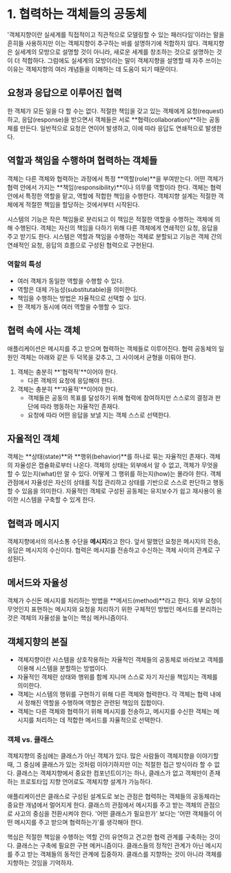 # 1. 협력하는 객체들의 공동체

'객체지향이란 실세계를 직접적이고 직관적으로 모델링할 수 있는 패러다임'이라는 말을 흔히들 사용하지만 이는 객체지향이 추구하는 바를 설명하기에 적합하지 않다. 객체지향은 실세계의 모방으로 설명할 것이 아니라, 새로운 세계를 창조하는 것으로 설명하는 것이 더 적합하다. 그럼에도 실세계의 모방이라는 말이 객체지향을 설명할 때 자주 쓰이는 이유는 객체지향의 여러 개념들을 이해하는 데 도움이 되기 때문이다.



## 요청과 응답으로 이루어진 협력

한 객체가 모든 일을 다 할 수는 없다. 적절한 책임을 갖고 있는 객체에게 요청(request)하고, 응답(response)을 받으면서 객체들은 서로 **협력(collaboration)**하는 공동체를 만든다. 일반적으로 요청은 연이어 발생하고, 이에 따라 응답도 연쇄적으로 발생한다. 



## 역할과 책임을 수행하며 협력하는 객체들

객체는 다른 객체와 협력하는 과정에서 특정 **역할(role)**을 부여받는다. 어떤 객체가 협력 안에서 가지는 **책임(responsibility)**이나 의무를 역할이라 한다. 객체는 협력 안에서 특정한 역할을 맡고, 역할에 적합한 책임을 수행한다. 객체지향 설계는 적절한 객체에게 적절한 책임을 할당하는 것에서부터 시작된다. 

시스템의 기능은 작은 책임들로 분리되고 이 책임은 적절한 역할을 수행하는 객체에 의해 수행된다. 객체는 자신의 책임을 다하기 위해 다른 객체에게 연쇄적인 요청, 응답을 주고 받기도 한다. 시스템은 역할과 책임을 수행하는 객체로 분할되고 기능은 객체 간의 연쇄적인 요청, 응답의 흐름으로 구성된 협력으로 구현된댜.

### 역할의 특성

* 여러 객체가 동일한 역할을 수행할 수 있다.
* 역할은 대체 가능성(substitutable)을 의미한다.
* 책임을 수행하는 방법은 자율적으로 선택할 수 있다.
* 한 객체가 동시에 여러 역할을 수행할 수 있다.



## 협력 속에 사는 객체

애플리케이션은 메시지를 주고 받으며 협력하는 객체들로 이루어진다. 협력 공동체의 일원인 객체는 아래와 같은 두 덕목을 갖추고, 그 사이에서 균형을 이뤄야 한다.

1. 객체는 충분히 **'협력적'**이어야 한다.
   - 다른 객체의 요청에 응답해야 한다.
2. 객체는 충분히 **'자율적'**이어야 한다.
   * 객체들은 공동의 목표를 달성하기 위해 협력에 참여하지만 스스로의 결정과 판단에 따라 행동하는 자율적인 존재다. 
   * 요청에 따라 어떤 응답을 보낼 지는 객체 스스로 선택한다.



## 자율적인 객체

객체는 **상태(state)**와 **행위(behavior)**를 하나로 묶는 자율적인 존재다. 객체의 자율성은 캡슐화로부터 나온다. 객체의 상태는 외부에서 알 수 없고, 객체가 무엇을 할 수 있는지(what)만 알 수 있다. 어떻게 그 행위를 하는지(how)는 몰라야 한다. 객체 관점에서 자율성은 자신의 상태를 직접 관리하고 상태를 기반으로 스스로 판단하고 행동할 수 있음을 의미한다. 자율적인 객체로 구성된 공동체는 유지보수가 쉽고 재사용이 용이한 시스템을 구축할 수 있게 한다.



## 협력과 메시지

객체지향에서의 의사소통 수단을 **메시지**라고 한다. 앞서 말했던 요청은 메시지의 전송, 응답은 메시지의 수신이다. 협력은 메시지를 전송하고 수신하는 객체 사이의 관계로 구성된다. 



## 메서드와 자율성

객체가 수신돈 메시지를 처리하는 방법을 **메서드(method)**라고 한다. 외부 요청이 무엇인지 표현하는 메시지와 요청을 처리하기 위한 구체적인 방법인 메서드를 분리하는 것은 객체의 자율성을 높이는 핵심 메커니즘이다. 



## 객체지향의 본질

* 객체지향이란 시스템을 상호작용하는 자율적인 객체들의 공동체로 바라보고 객체를 이용해 시스템을 분할하는 방법이다.
* 자율적인 객체란 상태와 행위를 함께 지니며 스스로 자기 자신을 책임지는 객체를 의미한다.
* 객체는 시스템의 행위를 구현하기 위해 다른 객체와 협력한다. 각 객체는 협력 내에서 정해진 역할을 수행하며 역할은 관련된 책임의 집합이다.
* 객체는 다른 객체와 협력하기 위해 메시지를 전송하고, 메시지를 수신한 객체는 메시지를 처리하는 데 적합한 메서드를 자율적으로 선택한다.



### 객체 vs. 클래스

객체지향의 중심에는 클래스가 아닌 객체가 있다. 많은 사람들이 객체지향을 이야기할 때, 그 중심에 클래스가 있는 것처럼 이야기하지만 이는 적절한 접근 방식이라 할 수 없다. 클래스는 객체지향에서 중요한 컴포넌트이기는 하나, 클래스가 없고 객체만이 존재하는 프로토타입 지향 언어로도 객체지향 설계가 가능하다. 

애플리케이션은 클래스로 구성된 설계도로 보는 관점은 협력하는 객체들의 공동체라는 중요한 개념에서 멀어지게 한다. 클래스의 관점에서 메시지를 주고 받는 객체의 관점으로 사고의 중심을 전환시켜야 한다. '어떤 클래스가 필요한가' 보다는 '어떤 객체들이 어떤 메시지를 주고 받으며 협력하는가'를 생각해야 한다. 

핵심은 적절한 책임을 수행하는 역할 간의 유연하고 견고한 협력 관계를 구축하는 것이다. 클래스는 구축에 필요한 구현 메커니즘이다. 클래스들의 정적인 관계가 아닌 메시지를 주고 받는 객체들의 동적인 관계에 집중하자. 클래스를 지향하는 것이 아니라 객체를 지향하는 것임을 기억하자.

